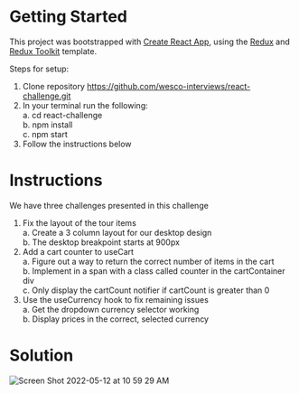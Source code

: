 # Getting Started 

This project was bootstrapped with [Create React App](https://github.com/facebook/create-react-app), using the [Redux](https://redux.js.org/) and [Redux Toolkit](https://redux-toolkit.js.org/) template.

Steps for setup: <br>
  1. Clone repository https://github.com/wesco-interviews/react-challenge.git <br>
  2. In your terminal run the following: <br>
    a. cd react-challenge <br>
    b. npm install <br>
    c. npm start <br>
  3. Follow the instructions below <br>

# Instructions

We have three challenges presented in this challenge <br>
  1. Fix the layout of the tour items <br>
    a. Create a 3 column layout for our desktop design <br>
    b. The desktop breakpoint starts at 900px <br>
  2. Add a cart counter to useCart <br>
    a. Figure out a way to return the correct number of items in the cart <br>
    b. Implement in a span with a class called counter in the cartContainer div <br>
    c. Only display the cartCount notifier if cartCount is greater than 0 <br>
  3. Use the useCurrency hook to fix remaining issues <br>
    a. Get the dropdown currency selector working <br>
    b. Display prices in the correct, selected currency <br>
    
# Solution
    
![Screen Shot 2022-05-12 at 10 59 29 AM](https://user-images.githubusercontent.com/11037136/168105846-925ff4cc-b93d-43b0-b8c0-0dd99e2ebe5a.png)

